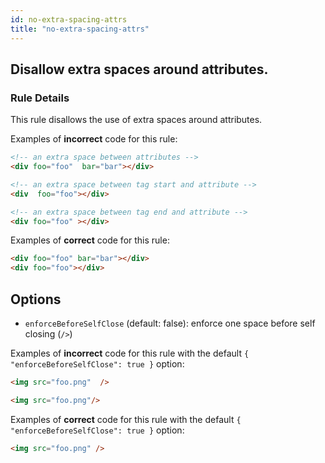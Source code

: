 ```yaml
---
id: no-extra-spacing-attrs
title: "no-extra-spacing-attrs"
---
```


## Disallow extra spaces around attributes.

### Rule Details

This rule disallows the use of extra spaces around attributes.

Examples of **incorrect** code for this rule:

```html
<!-- an extra space between attributes -->
<div foo="foo"  bar="bar"></div>

<!-- an extra space between tag start and attribute -->
<div  foo="foo"></div>

<!-- an extra space between tag end and attribute -->
<div foo="foo" ></div>
```

Examples of **correct** code for this rule:

```html
<div foo="foo" bar="bar"></div>
<div foo="foo"></div>
```

## Options

- `enforceBeforeSelfClose` (default: false): enforce one space before self closing (`/>`)


Examples of **incorrect** code for this rule with the default `{ "enforceBeforeSelfClose": true }` option:

<!-- prettier-ignore-start -->

```html
<img src="foo.png"  />

<img src="foo.png"/>
```

<!-- prettier-ignore-end -->

Examples of **correct** code for this rule with the default `{ "enforceBeforeSelfClose": true }` option:

<!-- prettier-ignore-start -->

```html
<img src="foo.png" />
```

<!-- prettier-ignore-end -->
